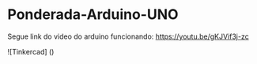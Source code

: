 # Ponderada-Arduino-UNO

Segue link do video do arduino funcionando:
https://youtu.be/gKJVif3j-zc

![Tinkercad] ()
